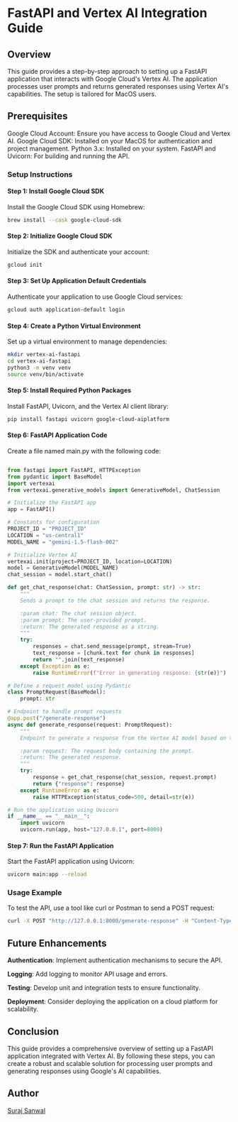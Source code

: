# FastAPI and Vertex AI Integration Guide

## Overview

This guide provides a step-by-step approach to setting up a FastAPI application that interacts with Google Cloud's Vertex AI. The application processes user prompts and returns generated responses using Vertex AI's capabilities. The setup is tailored for MacOS users.

## Prerequisites

Google Cloud Account: Ensure you have access to Google Cloud and Vertex AI.
Google Cloud SDK: Installed on your MacOS for authentication and project management.
Python 3.x: Installed on your system.
FastAPI and Uvicorn: For building and running the API.

### Setup Instructions

#### Step 1: Install Google Cloud SDK

Install the Google Cloud SDK using Homebrew:

```bash
brew install --cask google-cloud-sdk
```

#### Step 2: Initialize Google Cloud SDK

Initialize the SDK and authenticate your account:

```bash
gcloud init
```

#### Step 3: Set Up Application Default Credentials

Authenticate your application to use Google Cloud services:

```bash
gcloud auth application-default login
```

#### Step 4: Create a Python Virtual Environment

Set up a virtual environment to manage dependencies:

```bash
mkdir vertex-ai-fastapi
cd vertex-ai-fastapi
python3 -m venv venv
source venv/bin/activate
```

#### Step 5: Install Required Python Packages

Install FastAPI, Uvicorn, and the Vertex AI client library:

```bash
pip install fastapi uvicorn google-cloud-aiplatform
```

#### Step 6: FastAPI Application Code

Create a file named main.py with the following code:

```python

from fastapi import FastAPI, HTTPException
from pydantic import BaseModel
import vertexai
from vertexai.generative_models import GenerativeModel, ChatSession

# Initialize the FastAPI app
app = FastAPI()

# Constants for configuration
PROJECT_ID = "PROJECT_ID"
LOCATION = "us-central1"
MODEL_NAME = "gemini-1.5-flash-002"

# Initialize Vertex AI
vertexai.init(project=PROJECT_ID, location=LOCATION)
model = GenerativeModel(MODEL_NAME)
chat_session = model.start_chat()

def get_chat_response(chat: ChatSession, prompt: str) -> str:
    """
    Sends a prompt to the chat session and returns the response.

    :param chat: The chat session object.
    :param prompt: The user-provided prompt.
    :return: The generated response as a string.
    """
    try:
        responses = chat.send_message(prompt, stream=True)
        text_response = [chunk.text for chunk in responses]
        return "".join(text_response)
    except Exception as e:
        raise RuntimeError(f"Error in generating response: {str(e)}")

# Define a request model using Pydantic
class PromptRequest(BaseModel):
    prompt: str

# Endpoint to handle prompt requests
@app.post("/generate-response")
async def generate_response(request: PromptRequest):
    """
    Endpoint to generate a response from the Vertex AI model based on the user prompt.

    :param request: The request body containing the prompt.
    :return: The generated response.
    """
    try:
        response = get_chat_response(chat_session, request.prompt)
        return {"response": response}
    except RuntimeError as e:
        raise HTTPException(status_code=500, detail=str(e))

# Run the application using Uvicorn
if __name__ == "__main__":
    import uvicorn
    uvicorn.run(app, host="127.0.0.1", port=8000)

```

#### Step 7: Run the FastAPI Application

Start the FastAPI application using Uvicorn:

```bash
uvicorn main:app --reload
```

### Usage Example

To test the API, use a tool like curl or Postman to send a POST request:

```bash
curl -X POST "http://127.0.0.1:8000/generate-response" -H "Content-Type: application/json" -d '{"prompt": "Hello, Vertex AI!"}'
```

## Future Enhancements

**Authentication**: Implement authentication mechanisms to secure the API.

**Logging**: Add logging to monitor API usage and errors.

**Testing**: Develop unit and integration tests to ensure functionality.

**Deployment**: Consider deploying the application on a cloud platform for scalability.

## Conclusion

This guide provides a comprehensive overview of setting up a FastAPI application integrated with Vertex AI. By following these steps, you can create a robust and scalable solution for processing user prompts and generating responses using Google's AI capabilities.

## Author 
[Suraj Sanwal](https://www.github.com/surajSanwal)
